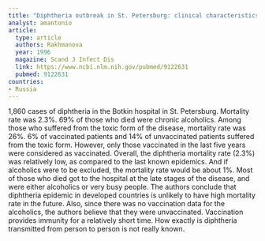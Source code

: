 ```yaml
---
title: "Diphtheria outbreak in St. Petersburg: clinical characteristics of 1860 adult patients"
analyst: amantonio
article:
  type: article
  authors: Rakhmanova
  year: 1996
  magazine: Scand J Infect Dis
  link: https://www.ncbi.nlm.nih.gov/pubmed/9122631
  pubmed: 9122631
countries:
- Russia
---
```


1,860 cases of diphtheria in the Botkin hospital in St. Petersburg. Mortality rate was 2.3%. 69% of those who died were chronic alcoholics.
Among those who suffered from the toxic form of the disease, mortality rate was 26%. 6% of vaccinated patients and 14% of unvaccinated patients suffered from the toxic form. However, only those vaccinated in the last five years were considered as vaccinated.
Overall, the diphtheria mortality rate (2.3%) was relatively low, as compared to the last known epidemics. And if alcoholics were to be excluded, the mortality rate would be about 1%. Most of those who died got to the hospital at the late stages of the disease, and were either alcoholics or very busy people.
The authors conclude that diphtheria epidemic in developed countries is unlikely to have high mortality rate in the future. Also, since there was no vaccination data for the alcoholics, the authors believe that they were unvaccinated.
Vaccination provides immunity for a relatively short time. How exactly is diphtheria transmitted from person to person is not really known.

